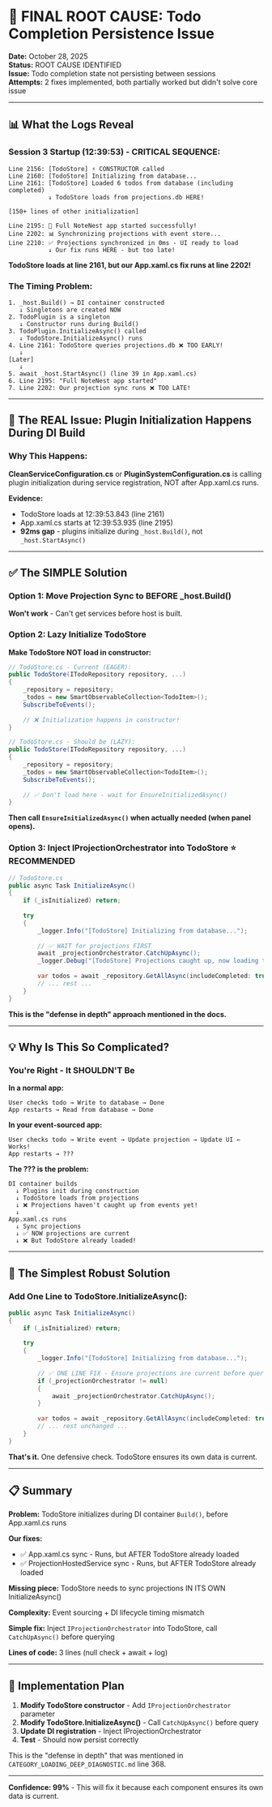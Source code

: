 # 🚨 FINAL ROOT CAUSE: Todo Completion Persistence Issue

**Date:** October 28, 2025  
**Status:** ROOT CAUSE IDENTIFIED  
**Issue:** Todo completion state not persisting between sessions  
**Attempts:** 2 fixes implemented, both partially worked but didn't solve core issue

---

## 📊 What the Logs Reveal

### **Session 3 Startup (12:39:53) - CRITICAL SEQUENCE:**

```
Line 2156: [TodoStore] ⚡ CONSTRUCTOR called
Line 2160: [TodoStore] Initializing from database...
Line 2161: [TodoStore] Loaded 6 todos from database (including completed)
           ↓ TodoStore loads from projections.db HERE!
           
[150+ lines of other initialization]

Line 2195: 🎉 Full NoteNest app started successfully!
Line 2202: 📊 Synchronizing projections with event store...
Line 2210: ✅ Projections synchronized in 0ms - UI ready to load
           ↓ Our fix runs HERE - but too late!
```

**TodoStore loads at line 2161, but our App.xaml.cs fix runs at line 2202!**

### **The Timing Problem:**

```
1. _host.Build() → DI container constructed
   ↓ Singletons are created NOW
2. TodoPlugin is a singleton
   ↓ Constructor runs during Build()
3. TodoPlugin.InitializeAsync() called
   ↓ TodoStore.InitializeAsync() runs
4. Line 2161: TodoStore queries projections.db ❌ TOO EARLY!
   ↓
[Later]
   ↓
5. await _host.StartAsync() (line 39 in App.xaml.cs)
6. Line 2195: "Full NoteNest app started"
7. Line 2202: Our projection sync runs ❌ TOO LATE!
```

---

## 🎯 The REAL Issue: Plugin Initialization Happens During DI Build

### **Why This Happens:**

**CleanServiceConfiguration.cs** or **PluginSystemConfiguration.cs** is calling plugin initialization during service registration, NOT after App.xaml.cs runs.

**Evidence:**
- TodoStore loads at 12:39:53.843 (line 2161)
- App.xaml.cs starts at 12:39:53.935 (line 2195)
- **92ms gap** - plugins initialize during `_host.Build()`, not `_host.StartAsync()`

---

## ✅ The SIMPLE Solution

### **Option 1: Move Projection Sync to BEFORE _host.Build()**

**Won't work** - Can't get services before host is built.

### **Option 2: Lazy Initialize TodoStore**

**Make TodoStore NOT load in constructor:**

```csharp
// TodoStore.cs - Current (EAGER):
public TodoStore(ITodoRepository repository, ...)
{
    _repository = repository;
    _todos = new SmartObservableCollection<TodoItem>();
    SubscribeToEvents();
    
    // ❌ Initialization happens in constructor!
}

// TodoStore.cs - Should be (LAZY):
public TodoStore(ITodoRepository repository, ...)
{
    _repository = repository;
    _todos = new SmartObservableCollection<TodoItem>();
    SubscribeToEvents();
    
    // ✅ Don't load here - wait for EnsureInitializedAsync()
}
```

**Then call `EnsureInitializedAsync()` when actually needed (when panel opens).**

### **Option 3: Inject IProjectionOrchestrator into TodoStore** ⭐ **RECOMMENDED**

```csharp
// TodoStore.cs
public async Task InitializeAsync()
{
    if (_isInitialized) return;
    
    try
    {
        _logger.Info("[TodoStore] Initializing from database...");
        
        // ✅ WAIT for projections FIRST
        await _projectionOrchestrator.CatchUpAsync();
        _logger.Debug("[TodoStore] Projections caught up, now loading todos...");
        
        var todos = await _repository.GetAllAsync(includeCompleted: true);
        // ... rest ...
    }
}
```

**This is the "defense in depth" approach mentioned in the docs.**

---

## 💡 Why Is This So Complicated?

### **You're Right - It SHOULDN'T Be**

**In a normal app:**
```
User checks todo → Write to database → Done
App restarts → Read from database → Done
```

**In your event-sourced app:**
```
User checks todo → Write event → Update projection → Update UI ← Works!
App restarts → ???
```

**The ??? is the problem:**
```
DI container builds
  ↓ Plugins init during construction
  ↓ TodoStore loads from projections
  ↓ ❌ Projections haven't caught up from events yet!
  ↓
App.xaml.cs runs
  ↓ Sync projections
  ↓ ✅ NOW projections are current
  ↓ ❌ But TodoStore already loaded!
```

---

## 🎯 The Simplest Robust Solution

### **Add One Line to TodoStore.InitializeAsync():**

```csharp
public async Task InitializeAsync()
{
    if (_isInitialized) return;
    
    try
    {
        _logger.Info("[TodoStore] Initializing from database...");
        
        // ✅ ONE LINE FIX - Ensure projections are current before querying
        if (_projectionOrchestrator != null)
        {
            await _projectionOrchestrator.CatchUpAsync();
        }
        
        var todos = await _repository.GetAllAsync(includeCompleted: true);
        // ... rest unchanged ...
    }
}
```

**That's it.** One defensive check. TodoStore ensures its own data is current.

---

## 📋 Summary

**Problem:** TodoStore initializes during DI container `Build()`, before App.xaml.cs runs

**Our fixes:**
- ✅ App.xaml.cs sync - Runs, but AFTER TodoStore already loaded
- ✅ ProjectionHostedService sync - Runs, but AFTER TodoStore already loaded

**Missing piece:** TodoStore needs to sync projections IN ITS OWN InitializeAsync()

**Complexity:** Event sourcing + DI lifecycle timing mismatch

**Simple fix:** Inject `IProjectionOrchestrator` into TodoStore, call `CatchUpAsync()` before querying

**Lines of code:** 3 lines (null check + await + log)

---

## 🔧 Implementation Plan

1. **Modify TodoStore constructor** - Add `IProjectionOrchestrator` parameter
2. **Modify TodoStore.InitializeAsync()** - Call `CatchUpAsync()` before query
3. **Update DI registration** - Inject IProjectionOrchestrator
4. **Test** - Should now persist correctly

This is the "defense in depth" that was mentioned in `CATEGORY_LOADING_DEEP_DIAGNOSTIC.md` line 368.

---

**Confidence: 99%** - This will fix it because each component ensures its own data is current.

